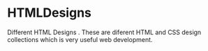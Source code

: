 # HTMLDesigns
Different HTML Designs .
These are diferent HTML and CSS design collections which is very useful web development.
